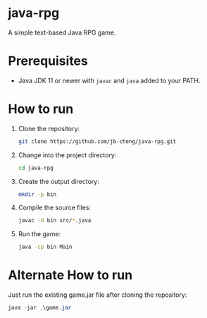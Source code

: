 # java-rpg
A simple text-based Java RPG game.

# Prerequisites
- Java JDK 11 or newer with `javac` and `java` added to your PATH.

# How to run
1. Clone the repository:
    ```bash
    git clone https://github.com/jb-cheng/java-rpg.git
    ```
2. Change into the project directory:
    ```bash
    cd java-rpg
    ```
3. Create the output directory:
    ```bash
    mkdir -p bin
    ```
4. Compile the source files:
    ```bash
    javac -d bin src/*.java
    ```
5. Run the game:
    ```bash
    java -cp bin Main
    ```

# Alternate How to run
Just run the existing game.jar file after cloning the repository:
``` powershell
java -jar .\game.jar
```